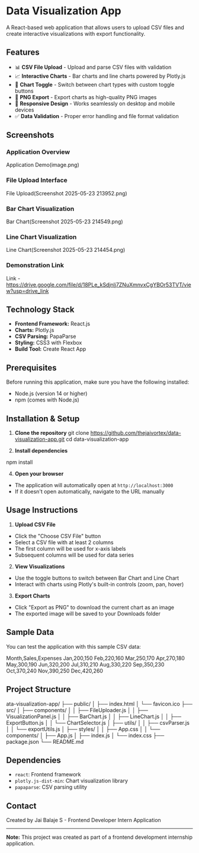 # Data Visualization App

A React-based web application that allows users to upload CSV files and create interactive visualizations with export functionality.

## Features

- 📊 **CSV File Upload** - Upload and parse CSV files with validation
- 📈 **Interactive Charts** - Bar charts and line charts powered by Plotly.js
- 🔄 **Chart Toggle** - Switch between chart types with custom toggle buttons
- 💾 **PNG Export** - Export charts as high-quality PNG images
- 📱 **Responsive Design** - Works seamlessly on desktop and mobile devices
- ✅ **Data Validation** - Proper error handling and file format validation

## Screenshots

### Application Overview
Application Demo(image.png)

### File Upload Interface
File Upload(Screenshot 2025-05-23 213952.png)

### Bar Chart Visualization
Bar Chart(Screenshot 2025-05-23 214549.png)

### Line Chart Visualization
Line Chart(Screenshot 2025-05-23 214454.png)

### Demonstration Link 
Link - https://drive.google.com/file/d/18PLe_kSdjnlj7ZNuXmnvxCgYBOr53TVT/view?usp=drive_link

## Technology Stack

- **Frontend Framework:** React.js
- **Charts:** Plotly.js
- **CSV Parsing:** PapaParse
- **Styling:** CSS3 with Flexbox
- **Build Tool:** Create React App

## Prerequisites

Before running this application, make sure you have the following installed:

- Node.js (version 14 or higher)
- npm (comes with Node.js)

## Installation & Setup

1. **Clone the repository**
git clone https://github.com/thejaivortex/data-visualization-app.git
cd data-visualization-app

2. **Install dependencies**

npm install


4. **Open your browser**
- The application will automatically open at `http://localhost:3000`
- If it doesn't open automatically, navigate to the URL manually

## Usage Instructions

1. **Upload CSV File**
- Click the "Choose CSV File" button
- Select a CSV file with at least 2 columns
- The first column will be used for x-axis labels
- Subsequent columns will be used for data series

2. **View Visualizations**
- Use the toggle buttons to switch between Bar Chart and Line Chart
- Interact with charts using Plotly's built-in controls (zoom, pan, hover)

3. **Export Charts**
- Click "Export as PNG" to download the current chart as an image
- The exported image will be saved to your Downloads folder

## Sample Data

You can test the application with this sample CSV data:

Month,Sales,Expenses
Jan,200,150
Feb,220,160
Mar,250,170
Apr,270,180
May,300,190
Jun,320,200
Jul,310,210
Aug,330,220
Sep,350,230
Oct,370,240
Nov,390,250
Dec,420,260


## Project Structure

ata-visualization-app/
├── public/
│ ├── index.html
│ └── favicon.ico
├── src/
│ ├── components/
│ │ ├── FileUploader.js
│ │ ├── VisualizationPanel.js
│ │ ├── BarChart.js
│ │ ├── LineChart.js
│ │ ├── ExportButton.js
│ │ └── ChartSelector.js
│ ├── utils/
│ │ ├── csvParser.js
│ │ └── exportUtils.js
│ ├── styles/
│ │ ├── App.css
│ │ └── components/
│ ├── App.js
│ ├── index.js
│ └── index.css
├── package.json
└── README.md


## Dependencies

- `react`: Frontend framework
- `plotly.js-dist-min`: Chart visualization library
- `papaparse`: CSV parsing utility

## Contact

Created by Jai Balaje S - Frontend Developer Intern Application

---

**Note:** This project was created as part of a frontend development internship application.
